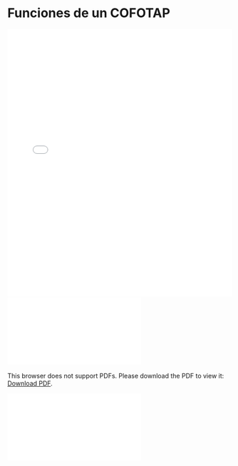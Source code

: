 # Funciones de un COFOTAP

<embed src="/assets/funciones.pdf" type="application/pdf" width="100%" height="600px" />

<object data="/assets/funciones.pdf" type="application/pdf" width="700px" height="700px">
    <embed src="assets/funciones.pdf">
        <p>This browser does not support PDFs. Please download the PDF to view it: <a href="/assets/funciones.pdf">Download PDF</a>.</p>
    </embed>
</object>

![hustlin_erd](/assets/funciones.pdf)
